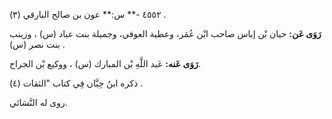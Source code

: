 ٤٥٥٢ -** س:** عون بن صالح البارقي (٣) .

**رَوَى عَن:** حيان بْن إياس صاحب ابْن عُمَر، وعطية العوفي، وجميلة بنت عباد (س) ، وزينب بنت نصر (س) .

**رَوَى عَنه:** عَبد اللَّهِ بْن المبارك (س) ، ووكيع بْن الجراح.

ذكره ابنُ حِبَّان فِي كتاب "الثقات (٤) .

روى له النَّسَائي.